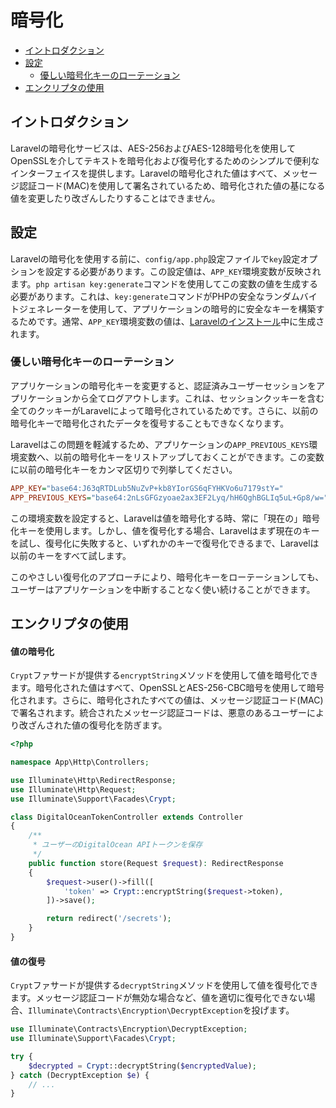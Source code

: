 # 暗号化

- [イントロダクション](#introduction)
- [設定](#configuration)
    - [優しい暗号化キーのローテーション](#gracefully-rotating-encryption-keys)
- [エンクリプタの使用](#using-the-encrypter)

<a name="introduction"></a>
## イントロダクション

Laravelの暗号化サービスは、AES-256およびAES-128暗号化を使用してOpenSSLを介してテキストを暗号化および復号化するためのシンプルで便利なインターフェイスを提供します。Laravelの暗号化された値はすべて、メッセージ認証コード(MAC)を使用して署名されているため、暗号化された値の基になる値を変更したり改ざんしたりすることはできません。

<a name="configuration"></a>
## 設定

Laravelの暗号化を使用する前に、`config/app.php`設定ファイルで`key`設定オプションを設定する必要があります。この設定値は、`APP_KEY`環境変数が反映されます。`php artisan key:generate`コマンドを使用してこの変数の値を生成する必要があります。これは、`key:generate`コマンドがPHPの安全なランダムバイトジェネレーターを使用して、アプリケーションの暗号的に安全なキーを構築するためです。通常、`APP_KEY`環境変数の値は、[Laravelのインストール](/docs/{{version}}/installation)中に生成されます。

<a name="gracefully-rotating-encryption-keys"></a>
### 優しい暗号化キーのローテーション

アプリケーションの暗号化キーを変更すると、認証済みユーザーセッションをアプリケーションから全てログアウトします。これは、セッションクッキーを含む全てのクッキーがLaravelによって暗号化されているためです。さらに、以前の暗号化キーで暗号化されたデータを復号することもできなくなります。

Laravelはこの問題を軽減するため、アプリケーションの`APP_PREVIOUS_KEYS`環境変数へ、以前の暗号化キーをリストアップしておくことができます。この変数に以前の暗号化キーをカンマ区切りで列挙してください。

```ini
APP_KEY="base64:J63qRTDLub5NuZvP+kb8YIorGS6qFYHKVo6u7179stY="
APP_PREVIOUS_KEYS="base64:2nLsGFGzyoae2ax3EF2Lyq/hH6QghBGLIq5uL+Gp8/w="
```

この環境変数を設定すると、Laravelは値を暗号化する時、常に「現在の」暗号化キーを使用します。しかし、値を復号化する場合、Laravelはまず現在のキーを試し、復号化に失敗すると、いずれかのキーで復号化できるまで、Laravelは以前のキーをすべて試します。

このやさしい復号化のアプローチにより、暗号化キーをローテーションしても、ユーザーはアプリケーションを中断することなく使い続けることができます。

<a name="using-the-encrypter"></a>
## エンクリプタの使用

<a name="encrypting-a-value"></a>
#### 値の暗号化

`Crypt`ファサードが提供する`encryptString`メソッドを使用して値を暗号化できます。暗号化された値はすべて、OpenSSLとAES-256-CBC暗号を使用して暗号化されます。さらに、暗号化されたすべての値は、メッセージ認証コード(MAC)で署名されます。統合されたメッセージ認証コードは、悪意のあるユーザーにより改ざんされた値の復号化を防ぎます。

```php
<?php

namespace App\Http\Controllers;

use Illuminate\Http\RedirectResponse;
use Illuminate\Http\Request;
use Illuminate\Support\Facades\Crypt;

class DigitalOceanTokenController extends Controller
{
    /**
     * ユーザーのDigitalOcean APIトークンを保存
     */
    public function store(Request $request): RedirectResponse
    {
        $request->user()->fill([
            'token' => Crypt::encryptString($request->token),
        ])->save();

        return redirect('/secrets');
    }
}
```

<a name="decrypting-a-value"></a>
#### 値の復号

`Crypt`ファサードが提供する`decryptString`メソッドを使用して値を復号化できます。メッセージ認証コードが無効な場合など、値を適切に復号化できない場合、`Illuminate\Contracts\Encryption\DecryptException`を投げます。

```php
use Illuminate\Contracts\Encryption\DecryptException;
use Illuminate\Support\Facades\Crypt;

try {
    $decrypted = Crypt::decryptString($encryptedValue);
} catch (DecryptException $e) {
    // ...
}
```
